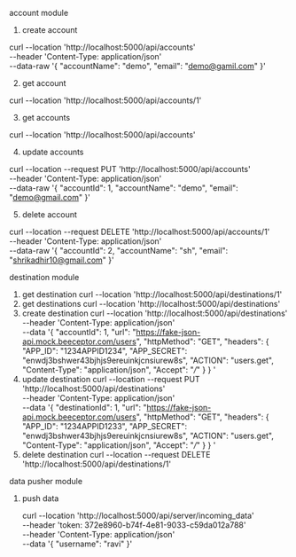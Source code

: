 account module

1. create account

curl --location 'http://localhost:5000/api/accounts' \
--header 'Content-Type: application/json' \
--data-raw '{
    "accountName": "demo",
    "email": "demo@gamil.com"
}'

2. get account

curl --location 'http://localhost:5000/api/accounts/1'

3. get accounts

curl --location 'http://localhost:5000/api/accounts'

4. update accounts

curl --location --request PUT 'http://localhost:5000/api/accounts' \
--header 'Content-Type: application/json' \
--data-raw '{
    "accountId": 1,
    "accountName": "demo",
    "email": "demo@gmail.com"
}'

5. delete account

curl --location --request DELETE 'http://localhost:5000/api/accounts/1' \
--header 'Content-Type: application/json' \
--data-raw '{
    "accountId": 2,
    "accountName": "sh",
    "email": "shrikadhir10@gmail.com"
}'


destination module

1. get destination
  curl --location 'http://localhost:5000/api/destinations/1'
3. get destinations
  curl --location 'http://localhost:5000/api/destinations'
5. create destination
   curl --location 'http://localhost:5000/api/destinations' \
--header 'Content-Type: application/json' \
--data '{
  "accountId": 1,
  "url": "https://fake-json-api.mock.beeceptor.com/users",
  "httpMethod": "GET",
  "headers": {
    "APP_ID": "1234APPID1234",
    "APP_SECRET": "enwdj3bshwer43bjhjs9ereuinkjcnsiurew8s",
    "ACTION": "users.get",
    "Content-Type": "application/json", 
    "Accept": "*/*"
  }
}
'
7. update destination
   curl --location --request PUT 'http://localhost:5000/api/destinations' \
--header 'Content-Type: application/json' \
--data '{
  "destinationId": 1,
  "url": "https://fake-json-api.mock.beeceptor.com/users",
  "httpMethod": "GET",
  "headers": {
    "APP_ID": "1234APPID1233",
    "APP_SECRET": "enwdj3bshwer43bjhjs9ereuinkjcnsiurew8s",
    "ACTION": "users.get",
    "Content-Type": "application/json", 
    "Accept": "*/*"
  }
}
'
9. delete destination
   curl --location --request DELETE 'http://localhost:5000/api/destinations/1'
   
data pusher module

1. push data

   curl --location 'http://localhost:5000/api/server/incoming_data' \
--header 'token: 372e8960-b74f-4e81-9033-c59da012a788' \
--header 'Content-Type: application/json' \
--data '{
    "username": "ravi"
}'
